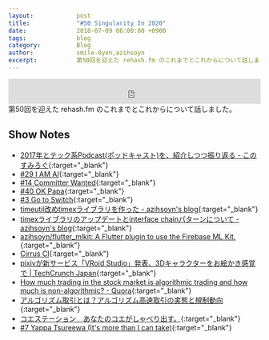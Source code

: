 ```yaml
---
layout:            post
title:             "#50 Singularity In 2020"
date:              2018-07-09 06:00:00 +0900
tags:              blog
category:          Blog
author:            smile-0yen,azihsoyn
excerpt:           第50回を迎えた rehash.fm のこれまでとこれからについて話しました。
---
```

<iframe width="100%" height="50" scrolling="no" frameborder="no" src="https://w.soundcloud.com/player/?url=https%3A//api.soundcloud.com/tracks/469051089&amp;auto_play=false&amp;hide_related=false&amp;show_user=true&amp;show_reposts=false&amp;visual=false&amp;show_artwork=false&amp;default_height=75"></iframe>
第50回を迎えた rehash.fm のこれまでとこれからについて話しました。

## Show Notes
- [2017年とテック系Podcast\(ポッドキャスト\)を、紹介しつつ振り返る \- このすみろぐ](https://www.konosumi.net/entry/2018/02/24/205322){:target="_blank"}
- [\#29 I AM AI](https://rehash.fm/29){:target="_blank"}
- [\#14 Committer Wanted](https://rehash.fm/14){:target="_blank"}
- [\#40 OK Papa](https://rehash.fm/40){:target="_blank"}
- [\#3 Go to Switch](https://rehash.fm/3){:target="_blank"}
- [timeutil改めtimexライブラリを作った \- azihsoyn's blog](https://azihsoyn.hatenablog.com/entry/golang_timeutil_library){:target="_blank"}
- [timexライブラリのアップデートとinterface chainパターンについて \- azihsoyn's blog](https://azihsoyn.hatenablog.com/entry/timex-with-interface-chain-pattern){:target="_blank"}
- [azihsoyn/flutter\_mlkit: A Flutter plugin to use the Firebase ML Kit\.](https://github.com/azihsoyn/flutter_mlkit){:target="_blank"}
- [Cirrus CI](https://cirrus-ci.org/){:target="_blank"}
- [pixivが新サービス「VRoid Studio」発表、3Dキャラクターをお絵かき感覚で \| TechCrunch Japan](https://jp.techcrunch.com/2018/06/29/huffpost-pixiv-vroid-studio/){:target="_blank"}
- [How much trading in the stock market is algorithmic trading and how much is non\-algorithmic? \- Quora](https://www.quora.com/How-much-trading-in-the-stock-market-is-algorithmic-trading-and-how-much-is-non-algorithmic){:target="_blank"}
- [アルゴリズム取引とは？アルゴリズム高速取引の実態と規制動向](https://thefinance.jp/law/170207){:target="_blank"}
- [コエステーション　あなたのコエがしゃべり出す。](https://coestation.jp/){:target="_blank"}
- [\#7 Yappa Tsureewa \(It's more than I can take\)](https://rehash.fm/7){:target="_blank"}
